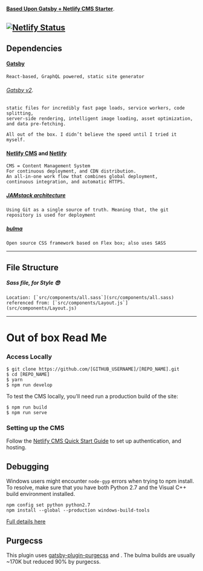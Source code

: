 **[Based Upon Gatsby + Netlify CMS Starter](https://gatsby-netlify-cms.netlify.com/)**.
  
[![Netlify Status](https://api.netlify.com/api/v1/badges/b654c94e-08a6-4b79-b443-7837581b1d8d/deploy-status)](https://app.netlify.com/sites/gatsby-starter-netlify-cms-ci/deploys)
------

## Dependencies 
#### [Gatsby](https://www.gatsbyjs.org/docs/)
`React-based, GraphQL powered, static site generator`
###### [Gatsby v2](https://www.gatsbyjs.org/blog/2018-09-17-gatsby-v2/).
```
static files for incredibly fast page loads, service workers, code splitting, 
server-side rendering, intelligent image loading, asset optimization, and data pre-fetching.

All out of the box. I didn’t believe the speed until I tried it myself.
```
#### [Netlify CMS](https://www.netlifycms.org) and [Netlify](https://www.netlify.com)	
```
CMS = Content Management System
For continuous deployment, and CDN distribution.
An all-in-one work flow that combines global deployment, 
continuous integration, and automatic HTTPS.
```
##### [JAMstack architecture](https://jamstack.org)
`Using Git as a single source of truth. Meaning that, the git repository is used for deployment`

##### [bulma](https://bulma.io/)
`Open source CSS framework based on Flex box; also uses SASS`

------
## File Structure
##### Sass file, for Style 😎
	Location: [`src/components/all.sass`](src/components/all.sass) 
	referenced from: [`src/components/Layout.js`](src/components/Layout.js)


------
# Out of box Read Me	
### Access Locally
```
$ git clone https://github.com/[GITHUB_USERNAME]/[REPO_NAME].git
$ cd [REPO_NAME]
$ yarn
$ npm run develop
```
To test the CMS locally, you'll need run a production build of the site:
```
$ npm run build
$ npm run serve
```

### Setting up the CMS
Follow the [Netlify CMS Quick Start Guide](https://www.netlifycms.org/docs/quick-start/#authentication) to set up authentication, and hosting.

## Debugging
Windows users might encounter ```node-gyp``` errors when trying to npm install.
To resolve, make sure that you have both Python 2.7 and the Visual C++ build environment installed.
```
npm config set python python2.7
npm install --global --production windows-build-tools
```

[Full details here](https://www.npmjs.com/package/node-gyp 'NPM node-gyp page')

## Purgecss
This plugin uses [gatsby-plugin-purgecss](https://www.gatsbyjs.org/packages/gatsby-plugin-purgecss/) and . The bulma builds are usually ~170K but reduced 90% by purgecss.
